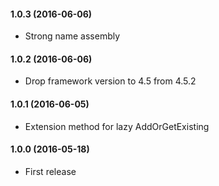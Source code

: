 #### 1.0.3 (2016-06-06)
* Strong name assembly

#### 1.0.2 (2016-06-06)
* Drop framework version to 4.5 from 4.5.2

#### 1.0.1 (2016-06-05)
* Extension method for lazy AddOrGetExisting<T>

#### 1.0.0 (2016-05-18)
* First release
